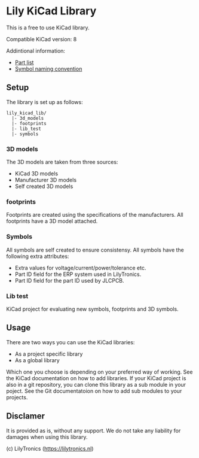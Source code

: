 # Lily KiCad Library

This is a free to use KiCad library.

Compatible KiCad version: 8

Addintional information:

* [Part list](documents/part_list.md)
* [Symbol naming convention](documents/symbol_naming.md)

## Setup

The library is set up as follows:

```
lily_kicad_lib/
  |- 3d_models
  |- footprints
  |- lib_test
  |- symbols
```

### 3D models

The 3D models are taken from three sources:

* KiCad 3D models
* Manufacturer 3D models
* Self created 3D models

### footprints

Footprints are created using the specifications of the manufacturers.
All footprints have a 3D model attached.

### Symbols

All symbols are self created to ensure consistensy. All symbols have the following extra attributes:

* Extra values for voltage/current/power/tolerance etc.
* Part ID field for the ERP system used in LilyTronics.
* Part ID field for the part ID used by JLCPCB.

### Lib test

KiCad project for evaluating new symbols, footprints and 3D symbols.

## Usage

There are two ways you can use the KiCad libraries:

* As a project specific library
* As a global library

Which one you choose is depending on your preferred way of working. See the KiCad documentation on how to add libraries.
If your KiCad project is also in a git repository, you can clone this library as a sub module in your poject.
See the Git documentatoion on how to add sub modules to your projects.

## Disclamer

It is provided as is, without any support.
We do not take any liability for damages when using this library.

(c) LilyTronics (https://lilytronics.nl)

